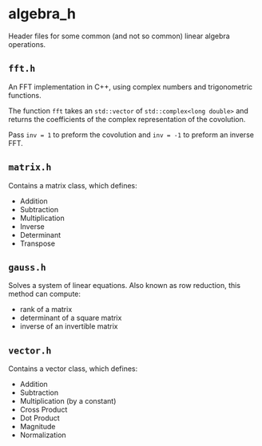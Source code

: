 # algebra\_h

Header files for some common (and not so common) linear algebra operations.

## `fft.h`

An FFT implementation in C++, using complex numbers and trigonometric functions.

The function `fft` takes an `std::vector` of `std::complex<long double>` and returns the coefficients of the complex representation of the covolution.

Pass `inv = 1` to preform the covolution and `inv = -1` to preform an inverse FFT.

## `matrix.h`

Contains a matrix class, which defines:

- Addition
- Subtraction
- Multiplication
- Inverse
- Determinant
- Transpose

## `gauss.h`

Solves a system of linear equations. Also known as row reduction, this method can compute:

- rank of a matrix
- determinant of a square matrix
- inverse of an invertible matrix

## `vector.h`

Contains a vector class, which defines:

- Addition
- Subtraction
- Multiplication (by a constant)
- Cross Product
- Dot Product
- Magnitude
- Normalization
